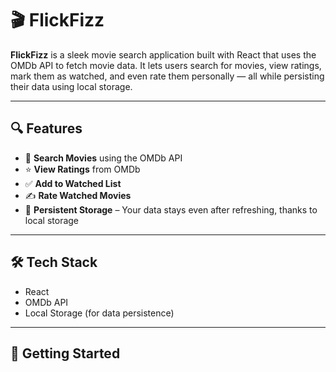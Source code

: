 # 🎬 FlickFizz

**FlickFizz** is a sleek movie search application built with React that uses the OMDb API to fetch movie data. It lets users search for movies, view ratings, mark them as watched, and even rate them personally — all while persisting their data using local storage.

---

## 🔍 Features

- 🔎 **Search Movies** using the OMDb API
- ⭐ **View Ratings** from OMDb
- ✅ **Add to Watched List**
- ✍️ **Rate Watched Movies**
- 💾 **Persistent Storage** – Your data stays even after refreshing, thanks to local storage

---

## 🛠️ Tech Stack

- React
- OMDb API
- Local Storage (for data persistence)

---

## 🚀 Getting Started
